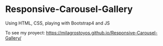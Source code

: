 # Responsive-Carousel-Gallery
Using HTML, CSS, playing with Bootstrap4 and JS

To see my proyect: https://milagrostoyos.github.io/Responsive-Carousel-Gallery/
